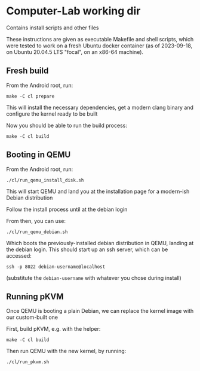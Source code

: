 Computer-Lab working dir
========================

Contains install scripts and other files

These instructions are given as executable Makefile and shell scripts, which were tested to work on a fresh Ubuntu docker container (as of 2023-09-18, on Ubuntu 20.04.5 LTS "focal", on an x86-64 machine).

Fresh build
-----------

From the Android root, run:

```make -C cl prepare```

This will install the necessary dependencies, get a modern clang binary and configure the kernel ready to be built

Now you should be able to run the build process:

```make -C cl build```

Booting in QEMU
---------------

From the Android root, run:

```./cl/run_qemu_install_disk.sh```

This will start QEMU and land you at the installation page for a modern-ish Debian distribution

Follow the install process until at the debian login

From then, you can use:

```./cl/run_qemu_debian.sh```

Which boots the previously-installed debian distribution in QEMU, landing at the debian login.
This should start up an ssh server, which can be accessed:

```ssh -p 8022 debian-username@localhost```

(substitute the `debian-username` with whatever you chose during install)


Running pKVM
------------

Once QEMU is booting a plain Debian, we can replace the kernel image with our custom-built one

First, build pKVM, e.g. with the helper:

```make -C cl build```

Then run QEMU with the new kernel, by running:

```./cl/run_pkvm.sh```

